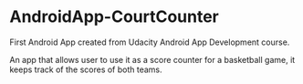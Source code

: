 # AndroidApp-CourtCounter

First Android App created from Udacity Android App Development course.

An app that allows user to use it as a score counter for a basketball game, it keeps track of the scores of both teams.  
